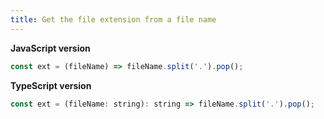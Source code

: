 ```yaml
---
title: Get the file extension from a file name
---
```


**JavaScript version**

```js
const ext = (fileName) => fileName.split('.').pop();
```

**TypeScript version**

```js
const ext = (fileName: string): string => fileName.split('.').pop();
```
